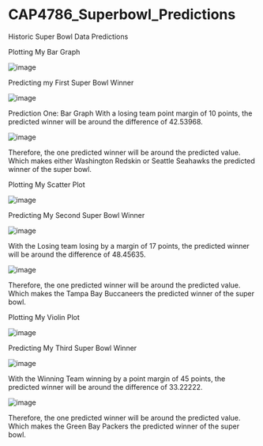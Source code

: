 # CAP4786_Superbowl_Predictions
Historic Super Bowl Data Predictions 

Plotting My Bar Graph

![image](https://user-images.githubusercontent.com/75334406/152280011-d2121547-f028-46e2-8217-b1f7352f563f.png)


Predicting my First Super Bowl Winner

![image](https://user-images.githubusercontent.com/75334406/152280107-cf1d6a8f-c72f-4595-b007-e50ba101c54e.png)

Prediction One: Bar Graph
With a losing team point margin of 10 points, the predicted winner will be around the difference of 42.53968.

![image](https://user-images.githubusercontent.com/75334406/152280170-8633fe63-6f8c-48d9-a8a4-66f3793bb6d8.png)

Therefore, the one predicted winner will be around the predicted value. 
Which makes either Washington Redskin or Seattle Seahawks the predicted winner of the super bowl.

Plotting My Scatter Plot

![image](https://user-images.githubusercontent.com/75334406/152280253-3dcee0f9-d144-4f5d-8afb-a4710a580a8d.png)

Predicting My Second Super Bowl Winner

![image](https://user-images.githubusercontent.com/75334406/152280462-f771edfe-bcbc-4971-9fe3-745a5a737fe7.png)

With the Losing team losing by a  margin of 17 points, the predicted winner will be around the difference of 48.45635.

![image](https://user-images.githubusercontent.com/75334406/152280549-967d626e-e7a9-49f3-95c4-59435e813175.png)

Therefore, the one predicted winner will be around the predicted value. Which makes the Tampa Bay Buccaneers the predicted winner of the super bowl.

Plotting My Violin Plot

![image](https://user-images.githubusercontent.com/75334406/152280646-3c6a16bb-44be-4a97-8800-e346c6256105.png)

Predicting My Third Super Bowl Winner

![image](https://user-images.githubusercontent.com/75334406/152280728-83b36fab-ed73-443c-8c27-b6c79fa79c24.png)

With the Winning Team winning by a point margin of 45 points, the predicted winner will be around the difference of 33.22222.

![image](https://user-images.githubusercontent.com/75334406/152280794-85d2cbdc-28cf-4052-8655-db48cec1a57b.png)

Therefore, the one predicted winner will be around the predicted value. Which makes the Green Bay Packers the predicted winner of the super bowl.



